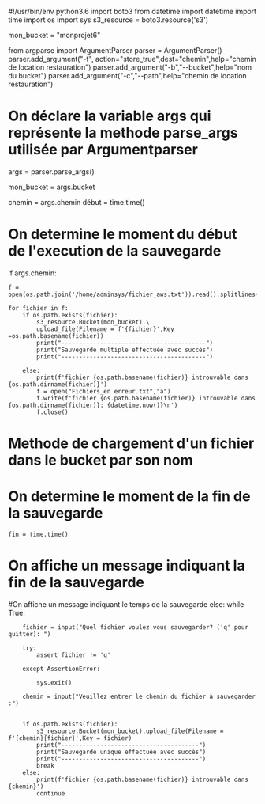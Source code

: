 #!/usr/bin/env python3.6
import boto3
from datetime import datetime
import time
import os
import sys
s3_resource = boto3.resource('s3')

mon_bucket = "monprojet6"

from argparse import ArgumentParser
parser = ArgumentParser()
parser.add_argument("-f", action="store_true",dest="chemin",help="chemin de location restauration")
parser.add_argument("-b","--bucket",help="nom du bucket")
parser.add_argument("-c","--path",help="chemin de location restauration")
# On déclare la variable args qui représente la methode parse_args utilisée par Argumentparser
args = parser.parse_args()

mon_bucket = args.bucket

chemin = args.chemin
début = time.time()

# On determine le moment du début de l'execution de la sauvegarde
if args.chemin:

	f = open(os.path.join('/home/adminsys/fichier_aws.txt')).read().splitlines()

	for fichier in f:
		if os.path.exists(fichier):
			s3_resource.Bucket(mon_bucket).\
			upload_file(Filename = f'{fichier}',Key =os.path.basename(fichier))
			print("-----------------------------------------")
			print("Sauvegarde multiple effectuée avec succès")
			print("-----------------------------------------")

		else:
			print(f'fichier {os.path.basename(fichier)} introuvable dans {os.path.dirname(fichier)}')
			f = open("Fichiers_en erreur.txt","a")
			f.write(f'fichier {os.path.basename(fichier)} introuvable dans {os.path.dirname(fichier)}: {datetime.now()}\n')
			f.close()
# Methode de chargement d'un fichier dans le bucket par son nom
# On determine le moment de la fin de la sauvegarde
	fin = time.time()

# On affiche un message indiquant la fin de la sauvegarde

#On affiche un message indiquant le temps de la sauvegarde
else:
	while True:

		fichier = input("Quel fichier voulez vous sauvegarder? ('q' pour quitter): ")

		try:
			assert fichier != 'q'

		except AssertionError:

			sys.exit()

		chemin = input("Veuillez entrer le chemin du fichier à sauvegarder :")


		if os.path.exists(fichier):
			s3_resource.Bucket(mon_bucket).upload_file(Filename = f'{chemin}{fichier}',Key = fichier)
			print("---------------------------------------")
			print("Sauvegarde unique effectuée avec succès")
			print("---------------------------------------")
			break
		else:
			print(f'fichier {os.path.basename(fichier)} introuvable dans {chemin}')
			continue
